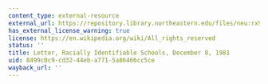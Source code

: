 ```yaml
---
content_type: external-resource
external_url: https://repository.library.northeastern.edu/files/neu:rx917z28c
has_external_license_warning: true
license: https://en.wikipedia.org/wiki/All_rights_reserved
status: ''
title: Letter, Racially Identifiable Schools, December 8, 1981
uid: 8499c0c9-cd32-44eb-a771-5a86466cc5ce
wayback_url: ''
---
```

